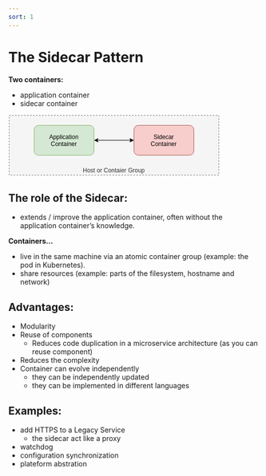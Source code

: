 ```yaml
---
sort: 1
---
```


#  The Sidecar Pattern

**Two containers:**
- application container
- sidecar container

![sidecar](./images/sidecar.jpg)


## The role of the Sidecar:
- extends / improve the application container, often without the application container’s knowledge.


**Containers...**

- live in the same machine via an atomic container group (example: the pod in Kubernetes).
- share resources (example: parts of the filesystem, hostname and network)


## Advantages:

- Modularity
- Reuse of components
  - Reduces code duplication in a microservice architecture (as you can reuse component)
- Reduces the complexity
- Container can evolve independently
  - they can be independently updated
  - they can be implemented in different languages


## Examples:

- add HTTPS to a Legacy Service
  - the sidecar act like a proxy
- watchdog
- configuration synchronization
- plateform abstration


